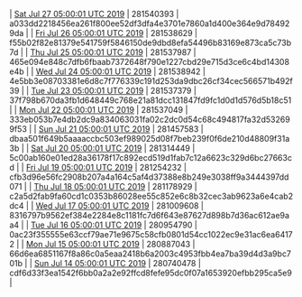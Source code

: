 | [Sat Jul 27 05:00:01 UTC 2019](https://transfer.sh/FlU9v/dashninja-dbdump-20190727070001.tar.bz2) | 281540393 | a033dd2218456ea261f800ee52df3dfa4e3701e7860a1d400e364e9d784929da | 
| [Fri Jul 26 05:00:01 UTC 2019](https://transfer.sh/29Fsf/dashninja-dbdump-20190726070001.tar.bz2) | 281538629 | f55b02f82e81379e541759f5846150de9dbd8efa54496b83169e873ca5c73b7d | 
| [Thu Jul 25 05:00:01 UTC 2019](https://transfer.sh/ePuKm/dashninja-dbdump-20190725070001.tar.bz2) | 281537987 | 465e094e848c7dfb6fbaab7372648f790e1227cbd29e715d3ce6c4bd14308e4b | 
| [Wed Jul 24 05:00:01 UTC 2019](https://transfer.sh/FhgEo/dashninja-dbdump-20190724070001.tar.bz2) | 281538942 | 4e5bb3e08703381e6d8c7f776339c191d253da9dbc26cf34cec566571b492f39 | 
| [Tue Jul 23 05:00:01 UTC 2019](https://transfer.sh/ZVaeI/dashninja-dbdump-20190723070001.tar.bz2) | 281537379 | 37f798b670da3fb1d648449c768e21a81dcc131847fd9fc1d0d1d576d5b18c51 | 
| [Mon Jul 22 05:00:01 UTC 2019](https://transfer.sh/LzZy0/dashninja-dbdump-20190722070001.tar.bz2) | 281537049 | 333eb053b7e4db2dc9a834063031fa02c2dc0d54c68c494817fa32d532699f53 | 
| [Sun Jul 21 05:00:01 UTC 2019](https://transfer.sh/113Db5/dashninja-dbdump-20190721070001.tar.bz2) | 281457583 | dbaa501f649b5aaaaccbc503ef989025d08f7beb239f0f6de210d48809f31a3b | 
| [Sat Jul 20 05:00:01 UTC 2019](https://transfer.sh/HH9gl/dashninja-dbdump-20190720070001.tar.bz2) | 281314449 | 5c00ab160e01ed28a36178f17c892ecd519d1fab7c12a6623c329d6bc27663cd | 
| [Fri Jul 19 05:00:01 UTC 2019](https://transfer.sh/12r9o4/dashninja-dbdump-20190719070001.tar.bz2) | 281254232 | cfb3d96e56fc2908b207a4a164c5af4d37388e8b249e3038ff9a3444397dd071 | 
| [Thu Jul 18 05:00:01 UTC 2019](https://transfer.sh/LHqKG/dashninja-dbdump-20190718070001.tar.bz2) | 281178929 | c2a5d2fab9fa60cd1c0353b86028ee55c852e6c8b32cec3ab9623a6e4cab2dc4 | 
| [Wed Jul 17 05:00:01 UTC 2019](https://transfer.sh/32X9T/dashninja-dbdump-20190717070001.tar.bz2) | 281009608 | 8316797b9562ef384e2284e8c1181fc7d6f643e87627d898b7d36ac612ae9aa4 | 
| [Tue Jul 16 05:00:01 UTC 2019](https://transfer.sh/147Xrf/dashninja-dbdump-20190716070001.tar.bz2) | 280954790 | 0ac23f355555e63ccf79ae71e9675c58cfb0801d54cc1022ec9e31ac6ea64172 | 
| [Mon Jul 15 05:00:01 UTC 2019](https://transfer.sh/7w4eY/dashninja-dbdump-20190715070001.tar.bz2) | 280887043 | 66d6ea6851167f8a86c0a5eaa2418b6a2003c4953fbb4ea7ba39d4d3a9bc701b | 
| [Sun Jul 14 05:00:01 UTC 2019](https://transfer.sh/4oUr0/dashninja-dbdump-20190714070001.tar.bz2) | 280740478 | cdf6d33f3ea1542f6bb0a2a2e92ffcd8fefe95dc0f07a1653920efbb295ca5e9 | 
